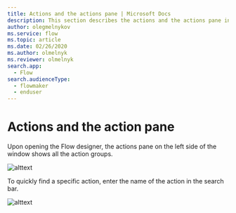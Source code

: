 ```yaml
---
title: Actions and the actions pane | Microsoft Docs
description: This section describes the actions and the actions pane in flow designer.
author: olegmelnykov
ms.service: flow
ms.topic: article
ms.date: 02/26/2020
ms.author: olmelnyk
ms.reviewer: olmelnyk
search.app: 
  - Flow
search.audienceType: 
  - flowmaker
  - enduser
---
```


# Actions and the action pane

Upon opening the Flow designer, the actions pane on the left side of the window shows all the action groups. 

![alttext](\media\actions-pane\imgname.png)

To quickly find a specific action, enter the name of the action in the search bar.

![alttext](\media\actions-pane\imgname.png)